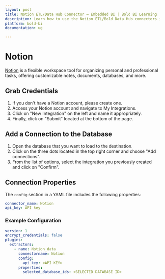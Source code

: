 ```yaml
---
layout: post
title: Notion ETL/Data Hub Connector – Embedded BI | Bold BI Learning
description: Learn how to use the Notion ETL/Bold Data Hub connectors in Bold BI Enterprise Edition. Discover simple steps to integrate data smoothly and make the most of your analytics.
platform: bold-bi
documentation: ug

---
```


# Notion

[Notion](https://www.notion.so/) is a flexible workspace tool for organizing personal and professional tasks, offering customizable notes, documents, databases, and more.

## Grab Credentials

1. If you don't have a Notion account, please create one.
2. Access your Notion account and navigate to My Integrations.
3. Click on "New Integration" on the left and name it appropriately.
4. Finally, click on "Submit" located at the bottom of the page.

## Add a Connection to the Database

1. Open the database that you want to load to the destination.
2. Click on the three dots located in the top right corner and choose "Add connections".
3. From the list of options, select the integration you previously created and click on "Confirm".

## Connection Properties

The `config` section in a YAML file includes the following properties:

```yaml
connector_name: Notion
api_key: API key
```

### Example Configuration

```yaml
version: 1
encrypt_credentials: false
plugins:
  extractors:
    - name: Notion_data
      connectorname: Notion
      config:
        api_key: <API KEY>
      properties:
        selected_database_ids: <SELECTED DATABASE ID>
```
